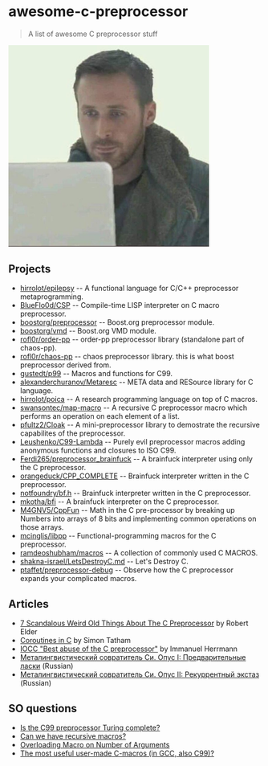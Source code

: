 # awesome-c-preprocessor

> A list of awesome C preprocessor stuff

<img src="meme.jpeg" width="400px">

## Projects

 - [hirrolot/epilepsy](https://github.com/hirrolot/epilepsy) -- A functional language for C/C++ preprocessor metaprogramming.
 - [BlueFlo0d/CSP](https://github.com/BlueFlo0d/CSP) --  Compile-time LISP interpreter on C macro preprocessor.
 - [boostorg/preprocessor](https://github.com/boostorg/preprocessor) -- Boost.org preprocessor module.
 - [boostorg/vmd](https://github.com/boostorg/vmd) -- Boost.org VMD module.
 - [rofl0r/order-pp](https://github.com/rofl0r/order-pp) -- order-pp preprocessor library (standalone part of chaos-pp).
 - [rofl0r/chaos-pp](https://github.com/rofl0r/chaos-pp) -- chaos preprocessor library. this is what boost preprocessor derived from.
 - [gustedt/p99](https://gitlab.inria.fr/gustedt/p99/) -- Macros and functions for C99.
 - [alexanderchuranov/Metaresc](https://github.com/alexanderchuranov/Metaresc) -- META data and RESource library for C language.
 - [hirrolot/poica](https://github.com/hirrolot/poica) -- A research programming language on top of C macros.
 - [swansontec/map-macro](https://github.com/swansontec/map-macro) -- A recursive C preprocessor macro which performs an operation on each element of a list.
 - [pfultz2/Cloak](https://github.com/pfultz2/Cloak) -- A mini-preprocessor library to demostrate the recursive capabilites of the preprocessor.
 - [Leushenko/C99-Lambda](https://github.com/Leushenko/C99-Lambda) -- Purely evil preprocessor macros adding anonymous functions and closures to ISO C99.
 - [Ferdi265/preprocessor_brainfuck](https://github.com/Ferdi265/preprocessor_brainfuck) -- A brainfuck interpreter using only the C preprocessor.
 - [orangeduck/CPP_COMPLETE](https://github.com/orangeduck/CPP_COMPLETE) -- Brainfuck interpreter written in the C preprocessor.
 - [notfoundry/bf.h](https://gist.github.com/notfoundry/fad611951bbcec68d72be4fa093537a8#file-bf-h) -- Brainfuck interpreter written in the C preprocessor.
 - [mkotha/bfi](https://github.com/mkotha/bfi) -- A brainfuck interpreter on the C preprocessor.
 - [M4GNV5/CppFun](https://github.com/M4GNV5/CppFun) -- Math in the C pre-processor by breaking up Numbers into arrays of 8 bits and implementing common operations on those arrays.
 - [mcinglis/libpp](https://github.com/mcinglis/libpp) -- Functional-programming macros for the C preprocessor.
 - [ramdeoshubham/macros](https://github.com/ramdeoshubham/macros) -- A collection of commonly used C MACROS.
 - [shakna-israel/LetsDestroyC.md](https://gist.github.com/shakna-israel/4fd31ee469274aa49f8f9793c3e71163#file-letsdestroyc-md) -- Let's Destroy C.
 - [ptaffet/preprocessor-debug](https://github.com/ptaffet/preprocessor-debug) -- Observe how the C preprocessor expands your complicated macros.

## Articles

 - [7 Scandalous Weird Old Things About The C Preprocessor](https://blog.robertelder.org/7-weird-old-things-about-the-c-preprocessor/) by Robert Elder
 - [Coroutines in C](https://www.chiark.greenend.org.uk/~sgtatham/coroutines.html) by Simon Tatham
 - [IOCC "Best abuse of the C preprocessor"](http://www.ioccc.org/2001/herrmann1.hint) by Immanuel Herrmann
 - [Металингвистический совратитель Си. Опус I: Предварительные ласки](https://habr.com/en/post/520850/) (Russian)
 - [Металингвистический совратитель Си. Опус II: Рекуррентный экстаз](https://habr.com/en/post/523606/) (Russian)

## SO questions

 - [Is the C99 preprocessor Turing complete?](https://stackoverflow.com/questions/3136686/is-the-c99-preprocessor-turing-complete)
 - [Can we have recursive macros?](https://stackoverflow.com/questions/12447557/can-we-have-recursive-macros)
 - [Overloading Macro on Number of Arguments](https://stackoverflow.com/questions/11761703/overloading-macro-on-number-of-arguments)
 - [The most useful user-made C-macros (in GCC, also C99)?](https://stackoverflow.com/questions/1772119/the-most-useful-user-made-c-macros-in-gcc-also-c99)
